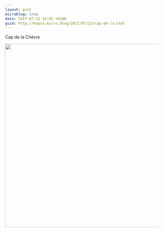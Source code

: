 ```yaml
---
layout: post
microblog: true
date: 2017-07-22 14:02 +0100
guid: http://kapsa.micro.blog/2017/07/22/cap-de-la.html
---
```

Cap de la Chèvre

<img src="http://blog.jeankapsa.com/uploads/2017/5e5ce9ab2b.jpg" width="600" height="600" style="height: auto" />
